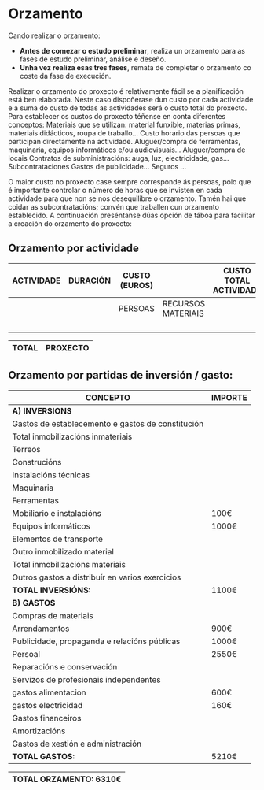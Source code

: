 # Orzamento

Cando realizar o orzamento:
- **Antes de comezar o estudo preliminar**, realiza un orzamento para as fases de estudo preliminar, análise e deseño. 
- **Unha vez realiza esas tres fases**, remata de completar o orzamento co coste da fase de execución.


Realizar o orzamento do proxecto é relativamente fácil se a planificación está ben elaborada. 
Neste caso dispoñerase dun custo por cada actividade e a suma do custo de todas as actividades será o custo total do proxecto. 
Para establecer os custos do proxecto téñense en conta diferentes conceptos: 
Materiais que se utilizan: material funxible, materias primas, materiais didácticos, roupa de traballo… 
Custo horario das persoas que participan directamente na actividade. 
Aluguer/compra de ferramentas, maquinaria, equipos informáticos e/ou audiovisuais… 
Aluguer/compra de locais 
Contratos de subministracións: auga, luz, electricidade, gas… Subcontrataciones 
Gastos de publicidade… 
Seguros ... 

O maior custo no proxecto case sempre corresponde ás persoas, polo que é importante controlar o número de horas que se invisten en cada actividade para que non se nos desequilibre o orzamento. Tamén hai que coidar as subcontratacións; convén que traballen cun orzamento establecido.
 A continuación preséntanse dúas opción de táboa para facilitar a creación do orzamento do proxecto:

## Orzamento por actividade

| ACTIVIDADE | DURACIÓN | CUSTO (EUROS) | | CUSTO TOTAL ACTIVIDADE |
|--|--|--|--|--|
|            |          | PERSOAS|RECURSOS MATERIAIS|
|||||
|||||
|||||
|||||

| TOTAL | PROXECTO | 
| -- | -- |

## Orzamento por partidas de inversión / gasto:

| CONCEPTO | IMPORTE|
|--|--|
|**A) INVERSIONS**
|Gastos de establecemento e gastos de constitución
|Total inmobilizacións inmateriais
|Terreos
|Construcións
|Instalacións técnicas
|Maquinaria
|Ferramentas
|Mobiliario e instalacións | 100€
|Equipos informáticos | 1000€
|Elementos de transporte
|Outro inmobilizado material
|Total inmobilizacións materiais
|Outros gastos a distribuír en varios exercicios
|**TOTAL INVERSIÓNS:** | 1100€
|**B) GASTOS**
|Compras de materiais
|Arrendamentos | 900€
|Publicidade, propaganda e relacións públicas | 1000€
|Persoal | 2550€
|Reparacións e conservación
|Servizos de profesionais independentes
|gastos alimentacion | 600€
|gastos electricidad | 160€
|Gastos financeiros
|Amortizacións
|Gastos de xestión e administración
|**TOTAL GASTOS:** | 5210€

|TOTAL ORZAMENTO: 6310€
|--|